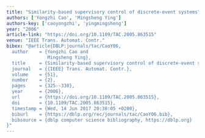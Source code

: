 ```yaml
---
title: "Similarity-based supervisory control of discrete-event systems"
authors: ['Yongzhi Cao', 'Mingsheng Ying']
authors-key: ['caoyongzhi', 'yingmingsheng']
year: "2006"
article-link: "https://doi.org/10.1109/TAC.2005.863515"
venue: "IEEE Trans. Automat. Contr."
bibex: "@article{DBLP:journals/tac/CaoY06,
  author    = {Yongzhi Cao and
               Mingsheng Ying},
  title     = {Similarity-based supervisory control of discrete-event systems},
  journal   = {{IEEE} Trans. Automat. Contr.},
  volume    = {51},
  number    = {2},
  pages     = {325--330},
  year      = {2006},
  url       = {https://doi.org/10.1109/TAC.2005.863515},
  doi       = {10.1109/TAC.2005.863515},
  timestamp = {Wed, 14 Jun 2017 20:38:05 +0200},
  biburl    = {https://dblp.org/rec/journals/tac/CaoY06.bib},
  bibsource = {dblp computer science bibliography, https://dblp.org}
}"
---
```

